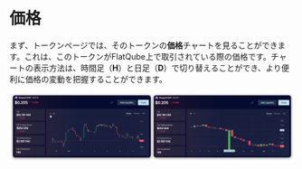 # 価格

まず、トークンページでは、そのトークンの**価格**チャートを見ることができます。これは、このトークンがFlatQube上で取引されている際の価格です。チャートの表示方法は、時間足（**H**）と日足（**D**）で切り替えることができ、より便利に価格の変動を把握することができます。

![](<../../../../.gitbook/assets/image (79).png>)
